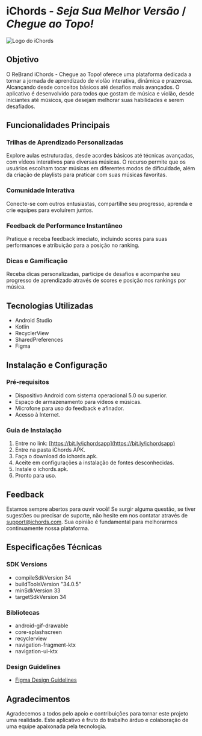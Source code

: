 # iChords - *Seja Sua Melhor Versão* / *Chegue ao Topo!*

![Logo do iChords](https://imgur.com/a/DBvYMiZ)

## Objetivo

O ReBrand iChords - Chegue ao Topo! oferece uma plataforma dedicada a tornar a jornada de aprendizado de violão interativa, dinâmica e prazerosa. Alcançando desde conceitos básicos até desafios mais avançados. O aplicativo é desenvolvido para todos que gostam de música e violão, desde iniciantes até músicos, que desejam melhorar suas habilidades e serem desafiados.

## Funcionalidades Principais

### Trilhas de Aprendizado Personalizadas

Explore aulas estruturadas, desde acordes básicos até técnicas avançadas, com vídeos interativos para diversas músicas. O recurso permite que os usuários escolham tocar músicas em diferentes modos de dificuldade, além da criação de playlists para praticar com suas músicas favoritas.

### Comunidade Interativa

Conecte-se com outros entusiastas, compartilhe seu progresso, aprenda e crie equipes para evoluírem juntos.

### Feedback de Performance Instantâneo

Pratique e receba feedback imediato, incluindo scores para suas performances e atribuição para a posição no ranking.

### Dicas e Gamificação

Receba dicas personalizadas, participe de desafios e acompanhe seu progresso de aprendizado através de scores e posição nos rankings por música.

## Tecnologias Utilizadas
- Android Studio
- Kotlin
- RecyclerView
- SharedPreferences
- Figma

## Instalação e Configuração

### Pré-requisitos
- Dispositivo Android com sistema operacional 5.0 ou superior.
- Espaço de armazenamento para vídeos e músicas.
- Microfone para uso do feedback e afinador.
- Acesso à Internet.

### Guia de Instalação
1. Entre no link: [https://bit.ly/ichordsapp](https://bit.ly/ichordsapp)
2. Entre na pasta iChords APK.
3. Faça o download do ichords.apk.
4. Aceite em configurações a instalação de fontes desconhecidas.
5. Instale o ichords.apk.
6. Pronto para uso.

## Feedback

Estamos sempre abertos para ouvir você! Se surgir alguma questão, se tiver sugestões ou precisar de suporte, não hesite em nos contatar através de [support@ichords.com](mailto:support@ichords.com). Sua opinião é fundamental para melhorarmos continuamente nossa plataforma.

## Especificações Técnicas

### SDK Versions
- compileSdkVersion 34
- buildToolsVersion "34.0.5"
- minSdkVersion 33
- targetSdkVersion 34

### Bibliotecas
- android-gif-drawable
- core-splashscreen
- recyclerview
- navigation-fragment-ktx
- navigation-ui-ktx

### Design Guidelines
- [Figma Design Guidelines](figma.com)

## Agradecimentos
Agradecemos a todos pelo apoio e contribuições para tornar este projeto uma realidade. Este aplicativo é fruto do trabalho árduo e colaboração de uma equipe apaixonada pela tecnologia.
